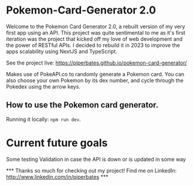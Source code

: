 # Pokemon-Card-Generator 2.0
Welcome to the Pokemon Card Generator 2.0, a rebuilt version of my very first app using an API. This project was quite sentimental to me as it's first iteration was the project that kicked off my love of web development and the power of RESTful APIs. I decided to rebuild it in 2023 to improve the apps scalability using NextJS and TypeScript.

See the project live: https://piperbates.github.io/pokemon-card-generator/ 

Makes use of PokeAPI.co to randomly generate a Pokemon card. You can also choose your own Pokemon by its dex number, and cycle through the Pokedex using the arrow keys.

## How to use the Pokemon card generator.
Running it locally: `npm run dev`.

# Current future goals
Some testing
Validation in case the API is down or is updated in some way

*** Thanks so much for checking out my project! Find me on LinkedIn: http://www.linkedin.com/in/piperbates ***
